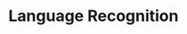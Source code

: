 ---
word: "true"

types: "word"

title: "Language Recognition"
enwords: "Language Recognition"
arabic: "التعرف الآلي على اللغة"
categories : ['Human Language Technologies']
tags : ['Language','Recognition']
translators : ['Tarek Oraby']
arlexicons : ['ع']
enlexicons : ['L']
authors : ['Tarek Oraby']
citations: ['N/A']
sources: "N/A"
slug: ""
---